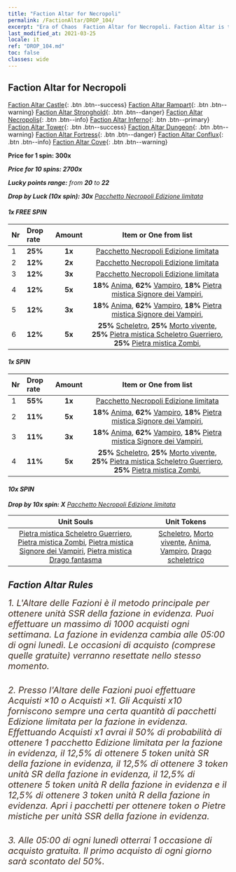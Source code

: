 ```yaml
---
title: "Faction Altar for Necropoli"
permalink: /FactionAltar/DROP_104/
excerpt: "Era of Chaos  Faction Altar for Necropoli. Faction Altar is the primary method for obtaining SSR units from the popular faction. Limited to 1,000 purchases each week. The popular faction changes at 05:00 every Monday. Purchase attempts and free purchase attempts will also reset then."
last_modified_at: 2021-03-25
locale: it
ref: "DROP_104.md"
toc: false
classes: wide
---
```


##  Faction Altar for **Necropoli**

  [Faction Altar Castle](/it/FactionAltar/DROP_101/){: .btn .btn--success} [Faction Altar Rampart](/it/FactionAltar/DROP_102/){: .btn .btn--warning} [Faction Altar Stronghold](/it/FactionAltar/DROP_103/){: .btn .btn--danger} [Faction Altar Necropolis](/it/FactionAltar/DROP_104/){: .btn .btn--info} [Faction Altar Inferno](/it/FactionAltar/DROP_105/){: .btn .btn--primary} [Faction Altar Tower](/it/FactionAltar/DROP_106/){: .btn .btn--success} [Faction Altar Dungeon](/it/FactionAltar/DROP_107/){: .btn .btn--warning} [Faction Altar Fortress](/it/FactionAltar/DROP_108/){: .btn .btn--danger} [Faction Altar Conflux](/it/FactionAltar/DROP_109/){: .btn .btn--info} [Faction Altar Cove](/it/FactionAltar/DROP_112/){: .btn .btn--warning} 

  **Price for 1 spin: 300x** <i class="fas fa-gem"/>

  **Price for 10 spins: 2700x** <i class="fas fa-gem"/>

  **Lucky points range:** from **20** to **22**

  **Drop by Luck (10x spin): 30x** [Pacchetto Necropoli Edizione limitata](/it/Items/con_2102/)

####  1x FREE SPIN 

  |    Nr    |  Drop rate  |  Amount   |   Item or One from list  |
  |:---------|:------------|:---------:|:------------------------:|
  | 1 | **25%** | **1x** | [Pacchetto Necropoli Edizione limitata](/it/Items/con_2102/) |
  | 2 | **12%** | **2x** | [Pacchetto Necropoli Edizione limitata](/it/Items/con_2102/) |
  | 3 | **12%** | **3x** | [Pacchetto Necropoli Edizione limitata](/it/Items/con_2102/) |
  | 4 | **12%** | **5x** |  **18%** [Anima](/it/Items/unt_210/),  **62%** [Vampiro](/it/Items/unt_211/),  **18%** [Pietra mistica Signore dei Vampiri](/it/Items/unt_300/),  |
  | 5 | **12%** | **3x** |  **18%** [Anima](/it/Items/unt_210/),  **62%** [Vampiro](/it/Items/unt_211/),  **18%** [Pietra mistica Signore dei Vampiri](/it/Items/unt_300/),  |
  | 6 | **12%** | **5x** |  **25%** [Scheletro](/it/Items/unt_208/),  **25%** [Morto vivente](/it/Items/unt_209/),  **25%** [Pietra mistica Scheletro Guerriero](/it/Items/unt_297/),  **25%** [Pietra mistica Zombi](/it/Items/unt_298/),  |


####  1x SPIN 

  |    Nr    |  Drop rate  |  Amount   |   Item or One from list  |
  |:---------|:------------|:---------:|:------------------------:|
  | 1 | **55%** | **1x** | [Pacchetto Necropoli Edizione limitata](/it/Items/con_2102/) |
  | 2 | **11%** | **5x** |  **18%** [Anima](/it/Items/unt_210/),  **62%** [Vampiro](/it/Items/unt_211/),  **18%** [Pietra mistica Signore dei Vampiri](/it/Items/unt_300/),  |
  | 3 | **11%** | **3x** |  **18%** [Anima](/it/Items/unt_210/),  **62%** [Vampiro](/it/Items/unt_211/),  **18%** [Pietra mistica Signore dei Vampiri](/it/Items/unt_300/),  |
  | 4 | **11%** | **5x** |  **25%** [Scheletro](/it/Items/unt_208/),  **25%** [Morto vivente](/it/Items/unt_209/),  **25%** [Pietra mistica Scheletro Guerriero](/it/Items/unt_297/),  **25%** [Pietra mistica Zombi](/it/Items/unt_298/),  |


####  10x SPIN 

  **Drop by 10x spin: X** [Pacchetto Necropoli Edizione limitata](/it/Items/con_2102/)

  |    Unit Souls    |  Unit Tokens  |
  |:----------------:|:-------------:|
  | [Pietra mistica Scheletro Guerriero](/it/Items/unt_297/), [Pietra mistica Zombi](/it/Items/unt_298/), [Pietra mistica Signore dei Vampiri](/it/Items/unt_300/), [Pietra mistica Drago fantasma](/it/Items/unt_303/) | [Scheletro](/it/Items/unt_208/), [Morto vivente](/it/Items/unt_209/), [Anima](/it/Items/unt_210/), [Vampiro](/it/Items/unt_211/), [Drago scheletrico](/it/Items/unt_214/) |



## Faction Altar Rules

  <span style="color: #3c2a1e;font-size:20px">1. L'Altare delle Fazioni è il metodo principale per ottenere unità SSR della fazione in evidenza. Puoi effettuare un massimo di 1000 acquisti ogni settimana. La fazione in evidenza cambia alle 05:00 di ogni lunedì. Le occasioni di acquisto (comprese quelle gratuite) verranno resettate nello stesso momento.</span><br/>

<br/>  <span style="color: #3c2a1e;font-size:20px">2. Presso l'Altare delle Fazioni puoi effettuare Acquisti ×10 o Acquisti ×1. Gli Acquisti x10 forniscono sempre una certa quantità di pacchetti Edizione limitata per la fazione in evidenza. Effettuando Acquisti x1 avrai il 50% di probabilità di ottenere 1 pacchetto Edizione limitata per la fazione in evidenza, il 12,5% di ottenere 5 token unità SR della fazione in evidenza, il 12,5% di ottenere 3 token unità SR della fazione in evidenza, il 12,5% di ottenere 5 token unità R della fazione in evidenza e il 12,5% di ottenere 3 token unità R della fazione in evidenza. Apri i pacchetti per ottenere token o Pietre mistiche per unità SSR della fazione in evidenza.</span>

<br/>  <span style="color: #3c2a1e;font-size:20px">3. Alle 05:00 di ogni lunedì otterrai 1 occasione di acquisto gratuita. Il primo acquisto di ogni giorno sarà scontato del 50%.</span><br/>

<br/>